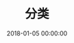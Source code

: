 ---
title: 分类
date: 2018-01-05 00:00:00
type: "categories"
top_img: /cdn/gh/Duo-Huang/cdn/blog/img/conf/blog-categories-bg.jpg
---